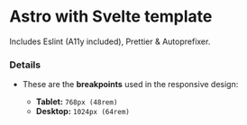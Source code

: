 # Astro with Svelte template

Includes Eslint (A11y included), Prettier & Autoprefixer.

### Details

- These are the **breakpoints** used in the responsive design:

  - **Tablet:** `768px (48rem)`
  - **Desktop:** `1024px (64rem)`
